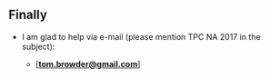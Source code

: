 ## Finally

- I am glad to help via e-mail (please mention TPC NA 2017 in the
  subject):

	- [**tom.browder@gmail.com**]
